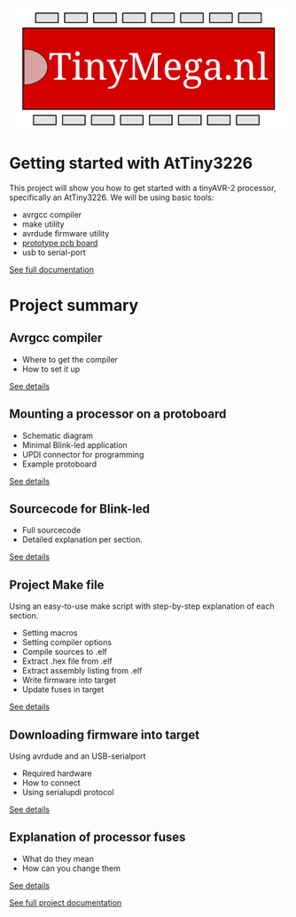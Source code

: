 ![Alt text](Images/TinyMega.svg)

# Getting started with AtTiny3226

This project will show you how to get started with a tinyAVR-2 processor, specifically an AtTiny3226.
We will be using basic tools:
- avrgcc compiler
- make utility
- avrdude firmware utility
- [prototype pcb board](https://www.elecrow.com/protoboard-tht-soic-50x80mm.html)
- usb to serial-port

[See full documentation](https://tinymega.nl/Projects/GettingStarted-AtTiny3226/StartingTiny3226.html)

# Project summary

## Avrgcc compiler

- Where to get the compiler
- How to set it up

 [See details]((https://www.elecrow.com/protoboard-tht-soic-50x80mm.html#Compile))

## Mounting a processor on a protoboard

- Schematic diagram
- Minimal Blink-led application
- UPDI connector for programming
- Example protoboard

 [See details]((https://www.elecrow.com/protoboard-tht-soic-50x80mm.html#mounting))

## Sourcecode for Blink-led

- Full sourcecode
- Detailed explanation per section.

 [See details]((https://www.elecrow.com/protoboard-tht-soic-50x80mm.html#WriteSoftware))

## Project Make file

Using an easy-to-use make script with step-by-step explanation of each section.
- Setting macros
- Setting compiler options
- Compile sources to .elf
- Extract .hex file from .elf
- Extract assembly listing from .elf
- Write firmware into target
- Update fuses in target

 [See details]((https://www.elecrow.com/protoboard-tht-soic-50x80mm.html#Makefile))

## Downloading firmware into target

Using avrdude and an USB-serialport
- Required hardware
- How to connect
- Using serialupdi protocol

 [See details]((https://www.elecrow.com/protoboard-tht-soic-50x80mm.html#BurnFirmware))

## Explanation of processor fuses

- What do they mean
- How can you change them

 [See details]((https://www.elecrow.com/protoboard-tht-soic-50x80mm.html#FuseBits))

 [See full project documentation](https://tinymega.nl/Projects/GettingStarted-AtTiny3226/StartingTiny3226.html)
